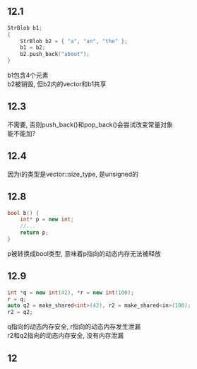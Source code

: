 ## 12.1
```cpp
StrBlob b1;
{
    StrBlob b2 = { "a", "an", "the" };
    b1 = b2;
    b2.push_back("about");
}
```
b1包含4个元素  
b2被销毁, 但b2内的vector<string>和b1共享
## 12.3
不需要, 否则push_back()和pop_back()会尝试改变常量对象  
能不能加?
## 12.4
因为i的类型是vector<string>::size_type, 是unsigned的
## 12.8
```cpp
bool b() {
    int* p = new int;
    //...
    return p;
}
```
p被转换成bool类型, 意味着p指向的动态内存无法被释放
## 12.9
```cpp
int *q = new int(42), *r = new int(100);
r = q;
auto q2 = make_shared<int>(42), r2 = make_shared<in>(100);
r2 = q2;
```
q指向的动态内存安全, r指向的动态内存发生泄漏  
r2和q2指向的动态内存安全, 没有内存泄漏
## 12